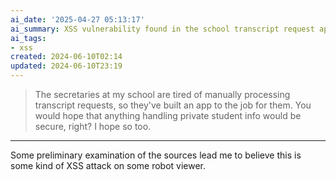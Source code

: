 ```yaml
---
ai_date: '2025-04-27 05:13:17'
ai_summary: XSS vulnerability found in the school transcript request app
ai_tags:
- xss
created: 2024-06-10T02:14
updated: 2024-06-10T23:19
---
```


> The secretaries at my school are tired of manually processing transcript requests, so they've built an app to the job for them. You would hope that anything handling private student info would be secure, right? I hope so too.

---

Some preliminary examination of the sources lead me to believe this is some kind of XSS attack on some robot viewer.